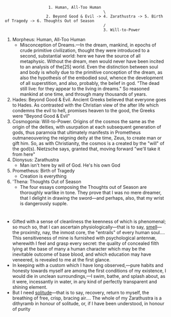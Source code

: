                        1. Human, All-Too Human
                                               \
                      2. Beyond Good & Evil -> 4. Zarathustra -> 5. Birth of Tragedy -> 6. Thoughts Out of Season
                                               /
                                               3. Will-to-Power



1. Morpheus: Human, All-Too Human
   - Misconception of Dreams.—In the dream, mankind, in epochs of crude primitive civilization, thought they were introduced to a second, substantial world: here we have the source of all metaphysic. Without the dream, men would never have been incited to an analysis of the[25] world. Even the distinction between soul and body is wholly due to the primitive conception of the dream, as also the hypothesis of the embodied soul, whence the development of all superstition, and also, probably, the belief in god. "The dead still live: for they appear to the living in dreams." So reasoned mankind at one time, and through many thousands of years.
2. Hades: Beyond Good & Evil. Ancient Greeks believed that everyone goes to Hades. As contrasted with the Christian view of the after life which condemns the evil to hell, promises heaven to the good, the Greeks were "Beyond Good & Evil"
3. Cosmogonia: Will-to-Power. Origins of the cosmos the same as the origin of the deities, with usurpation at each subsequent generation of gods, thus pararnoia that ultimately manifests in Prometheus outmaneouvering the reigning deity at the time, Zeus, to create man or gift him. So, as with Christianity, the cosmos is a created by the "will" of the god(s). Nietzsche says, granted that, moving forward "we'll take it from here"
4. Dionysus: Zarathustra
   - Man isn't here by will of God. He's his own God
5. Prometheus: Birth of Tragedy
   - Creation is everything
6. 'Thena: Thoughts Out of Season
   - The four essays composing the Thoughts out of Season are thoroughly warlike in tone. They prove that I was no mere dreamer, that I delight in drawing the sword—and perhaps, also, that my wrist is dangerously supple. 
#

- Gifted with a sense of cleanliness the keenness of which is phenomenal; so much so, that I can ascertain physiologically—that is to say, [smell](https://www.gutenberg.org/files/52190/52190-h/52190-h.htm#WHY_I_AM_SO_WISE)—the proximity, nay, the inmost core, the "entrails" of every human soul.... This sensitiveness of mine is furnished with psychological antennæ, wherewith I feel and grasp every secret: the quality of concealed filth lying at the base of many a human character which may be the inevitable outcome of base blood, and which education may have veneered, is revealed to me at the first glance.
- In keeping with a custom which I have long observed,—pure habits and honesty towards myself are among the first conditions of my existence, I would die in unclean surroundings,—I swim, bathe, and splash about, as it were, incessantly in water, in any kind of perfectly transparent and shining element.
- But I need [solitude](https://en.wikisource.org/wiki/An_Attempt_at_Self-Criticism#4)—that is to say, recovery, return to myself, the breathing of free, crisp, bracing air.... The whole of my Zarathustra is a dithyramb in honour of solitude, or, if I have been understood, in honour of purity
